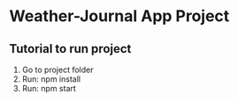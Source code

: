 # Weather-Journal App Project

## Tutorial to run project

1. Go to project folder
2. Run: npm install
3. Run: npm start